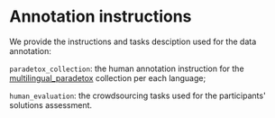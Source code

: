 # Annotation instructions

We provide the instructions and tasks desciption used for the data annotation:

``paradetox_collection``: the human annotation instruction for the [multilingual_paradetox](https://huggingface.co/datasets/textdetox/multilingual_paradetox) collection per each language;

``human_evaluation``: the crowdsourcing tasks used for the participants' solutions assessment.
